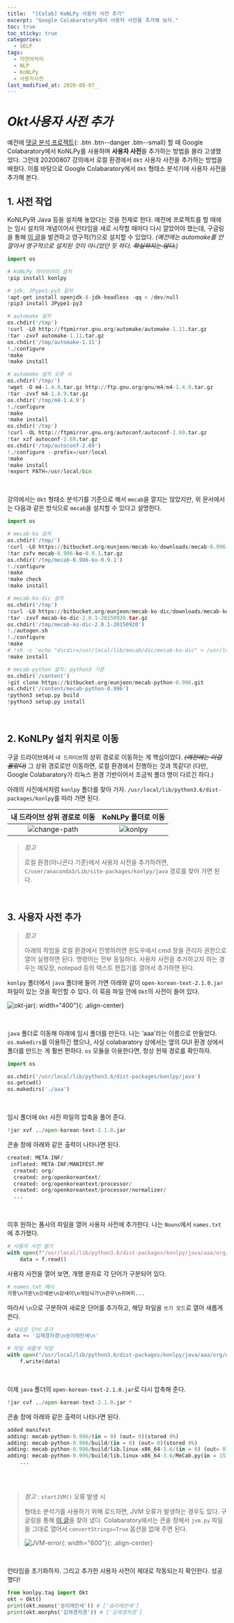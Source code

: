 ```yaml
---
title:  "[Colab] KoNLPy 사용자 사전 추가"
excerpt: "Google Colabaratory에서 사용자 사전을 추가해 보자."
toc: true
toc_sticky: true
categories:
  - SELF
tags:
  - 자연어처리
  - NLP
  - KoNLPy
  - 사용자사전
last_modified_at: 2020-08-07_
---
```






# _Okt사용자 사전 추가_



 예전에 [댓글 분석 프로젝트](https://github.com/High-Bee/WebcommentNLP){: .btn .btn--danger .btn--small} 할 때 Google Colabaratory에서 KoNLPy를 사용하며 **사용자 사전**을 추가하는 방법을 몰라 고생했었다. 그런데 20200807 강의에서 로컬 환경에서 `Okt` 사용자 사전을 추가하는 방법을 배웠다. 이를 바탕으로 Google Colabaratory에서 `Okt` 형태소 분석기에 사용자 사전을 추가해 본다.



## 1. 사전 작업



 KoNLPy와 Java 등을 설치해 놓았다는 것을 전제로 한다. 예전에 프로젝트를 할 때에는 임시 설치의 개념이어서 런타임을 새로 시작할 때마다 다시 깔았어야 했는데, 구글링을 통해 [이 글](https://colab.research.google.com/drive/1tL2WjfE0v_es4YJCLGoEJM5NXs_O_ytW#scrollTo=9gqwqppQaVqg)을 발견하고 영구적(?)으로 설치할 수 있었다. *(예전에는 automake를 안 깔아서 영구적으로 설치된 것이 아니었던 듯 하다. ~~확실하지는 않다.~~)*



```python
import os

# KoNLPy 라이브러리 설치
!pip install konlpy

# jdk, JPype1-py3 설치
!apt-get install openjdk-8-jdk-headless -qq > /dev/null
!pip3 install JPype1-py3

# automake 설치
os.chdir('/tmp')
!curl -LO http://ftpmirror.gnu.org/automake/automake-1.11.tar.gz
!tar -zxvf automake-1.11.tar.gz
os.chdir('/tmp/automake-1.11')
!./configure
!make
!make install

# automake 설치 오류 시
os.chdir('/tmp/') 
!wget -O m4-1.4.9.tar.gz http://ftp.gnu.org/gnu/m4/m4-1.4.9.tar.gz
!tar -zvxf m4-1.4.9.tar.gz
os.chdir('/tmp/m4-1.4.9')
!./configure
!make
!make install
os.chdir('/tmp')
!curl -OL http://ftpmirror.gnu.org/autoconf/autoconf-2.69.tar.gz
!tar xzf autoconf-2.69.tar.gz
os.chdir('/tmp/autoconf-2.69')
!./configure --prefix=/usr/local
!make
!make install
!export PATH=/usr/local/bin
```

<br>

 강의에서는 `Okt` 형태소 분석기를 기준으로 해서 `mecab`을 깔지는 않았지만, 위 문서에서는 다음과 같은 방식으로 `mecab`을 설치할 수 있다고 설명한다.

```python
import os

# mecab-ko 설치
os.chdir('/tmp/')
!curl -LO https://bitbucket.org/eunjeon/mecab-ko/downloads/mecab-0.996-ko-0.9.1.tar.gz
!tar zxfv mecab-0.996-ko-0.9.1.tar.gz
os.chdir('/tmp/mecab-0.996-ko-0.9.1')
!./configure
!make
!make check
!make install

# mecab-ko-dic 설치
os.chdir('/tmp')
!curl -LO https://bitbucket.org/eunjeon/mecab-ko-dic/downloads/mecab-ko-dic-2.0.1-20150920.tar.gz
!tar -zxvf mecab-ko-dic-2.0.1-20150920.tar.gz
os.chdir('/tmp/mecab-ko-dic-2.0.1-20150920')
!./autogen.sh
!./configure
!make
# !sh -c 'echo "dicdir=/usr/local/lib/mecab/dic/mecab-ko-dic" > /usr/local/etc/mecabrc'
!make install

# mecab-python 설치: python3 기준
os.chdir('/content')
!git clone https://bitbucket.org/eunjeon/mecab-python-0.996.git
os.chdir('/content/mecab-python-0.996')
!python3 setup.py build
!python3 setup.py install
```

<br>

## 2. KoNLPy 설치 위치로 이동



 구글 드라이브에서 `내 드라이브`의 상위 경로로 이동하는 게 핵심이었다. ~~*(예전에는 이걸 몰랐다)*~~ 그 상위 경로로만 이동하면, 로컬 환경에서 진행하는 것과 똑같다! (다만, Google Colabaratory가 리눅스 환경 기반이어서 조금씩 폴더 명이 다르긴 하다.)

 아래의 사진에서처럼 `konlpy` 폴더를 찾아 가자. `/usr/local/lib/python3.6/dist-packages/konlpy`를 따라 가면 된다.



|               내 드라이브 상위 경로로 이동                |                  KoNLPy 폴더로 이동                  |
| :-------------------------------------------------------: | :--------------------------------------------------: |
| ![change-path]({{site.url}}/assets/images/user-dic-1.png) | ![konlpy]({{site.url}}/assets/images/user-dic-2.png) |



> *참고* 
>
>  로컬 환경(아나콘다 기준)에서 사용자 사전을 추가하려면, `C/user/anaconda3/Lib/site-packages/konlpy/java` 경로를 찾아 가면 된다.

<br>

## 3. 사용자 사전 추가



> *참고* 
>
>  아래의 작업을 로컬 환경에서 진행하려면 윈도우에서 cmd 창을 관리자 권한으로 열어 실행하면 된다. 명령어는 전부 동일하다. 사용자 사전을 추가하고자 하는 경우는 메모장, notepad 등의 텍스트 편집기를 열어서 추가하면 된다.



 `konlpy` 폴더에서 `java` 폴더에 들어 가면 아래와 같이 `open-korean-text-2.1.0.jar` 파일이 있는 것을 확인할 수 있다. 이 묶음 파일 안에 `Okt`의 사전이 들어 있다. 



![okt-jar]({{site.url}}/assets/images/user-dic-3.png){: width="400"}{: .align-center}

<br>

 `java` 폴더로 이동해 아래에 임시 폴더를 만든다. 나는 'aaa'라는 이름으로 만들었다. `os.makedirs`를 이용하긴 했으나, 사실 colabaratory 상에서는 옆의 GUI 환경 상에서 폴더를 만드는 게 훨씬 편하다. `os` 모듈을 이용한다면, 항상 현재 경로를 확인하자.

```python
import os

os.chdir('/usr/local/lib/python3.6/dist-packages/konlpy/java')
os.getcwd() 
os.makedirs('./aaa')
```

<br>

 임시 폴더에 `Okt` 사전 파일의 압축을 풀어 준다.

```python
!jar xvf ../open-korean-text-2.1.0.jar
```

 콘솔 창에 아래와 같은 출력이 나타나면 된다.

```python
created: META-INF/
 inflated: META-INF/MANIFEST.MF
  created: org/
  created: org/openkoreantext/
  created: org/openkoreantext/processor/
  created: org/openkoreantext/processor/normalizer/
  ...
```

<br>

 이후 원하는 품사의 파일을 열어 사용자 사전에 추가한다. 나는 `Nouns`에서 `names.txt`에 추가했다. 

```python
# 사용자 사전 열기
with open(f"/usr/local/lib/python3.6/dist-packages/konlpy/java/aaa/org/openkoreantext/processor/util/noun/names.txt") as f:
    data = f.read()
```



 사용자 사전을 열어 보면, 개행 문자로 각 단어가 구분되어 있다. 

```python
# names.txt 예시
가몽\n가온\n갓세븐\n강새이\n게임닉가\n관우\n귀여미...
```



  따라서 `\n`으로 구분하여 새로운 단어를 추가하고, 해당 파일을 `쓰기 모드`로 열어 새롭게 쓴다.

```python
# 새로운 단어 추가
data += '김재경자경\n송이레만세\n'

# 파일 새롭게 저장
with open("/usr/local/lib/python3.6/dist-packages/konlpy/java/aaa/org/openkoreantext/processor/util/noun/names.txt", 'w') as f:
    f.write(data)
```

<br>

 이제 `java` 폴더의 `open-korean-text-2.1.0.jar`로 다시 압축해 준다.

```python
!jar cvf ../open-korean-text-2.1.0.jar * 
```



 콘솔 창에 아래와 같은 출력이 나타나면 된다.

```python
added manifest
adding: mecab-python-0.996/(in = 0) (out= 0)(stored 0%)
adding: mecab-python-0.996/build/(in = 0) (out= 0)(stored 0%)
adding: mecab-python-0.996/build/lib.linux-x86_64-3.6/(in = 0) (out= 0)(stored 0%)
adding: mecab-python-0.996/build/lib.linux-x86_64-3.6/MeCab.py(in = 15733) (out= 2743)(deflated 82%)
    ...
    
```



<br>

> *참고* : `startJVM()` 오류 발생 시
>
>  형태소 분석기를 사용하기 위해 로드하면, JVM 오류가 발생하는 경우도 있다. 구글링을 통해 [이 글](https://i-am-eden.tistory.com/9)을 찾아 냈다. Colabaratory에서는 콘솔 창에서 `jvm.py` 파일을 그대로 열어서 `convertStrings=True` 옵션을 없애 주면 된다.
>
> ![JVM-error]({{site.url}}/assets/images/user-dic-4.png){: width="600"}{: .align-center}

<br>



 런타임을 초기화하자. 그리고 추가한 사용자 사전이 제대로 작동되는지 확인한다. 성공했다!



```python
from konlpy.tag import Okt
okt = Okt()
print(okt.nouns('송이레만세')) # ['송이레만세']
print(okt.morphs('김재경자경')) # ['김재경자경']
```

